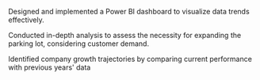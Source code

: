 Designed and implemented a Power BI dashboard to visualize data
trends effectively.

Conducted in-depth analysis to assess the necessity for expanding
the parking lot, considering customer demand.

Identified company growth trajectories by comparing current
performance with previous years' data
